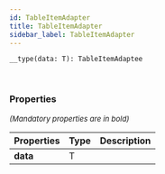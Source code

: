 ```yaml
---
id: TableItemAdapter
title: TableItemAdapter
sidebar_label: TableItemAdapter
---
```


```tsx
__type(data: T): TableItemAdaptee
```
<br/>



### Properties

<font size="2"><i>(Mandatory properties are in bold)</i></font>

| Properties | Type | Description |
| --------- | ---- | ----------- |
| **data** | T |  |
